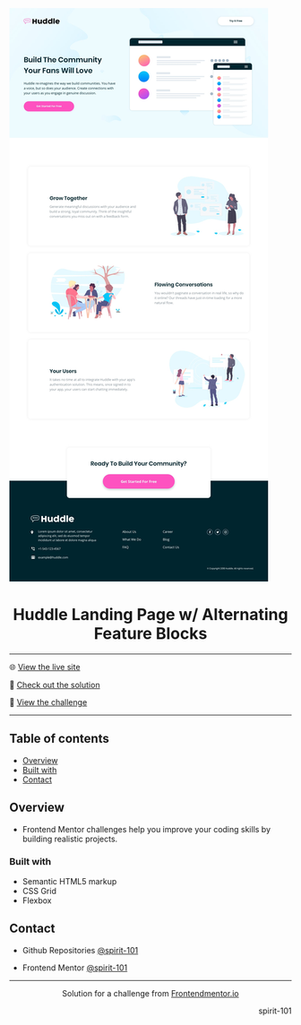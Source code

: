 ![portada frontend mentor](/design/desktop-design.jpg)

<h1 align="center">Huddle Landing Page w/ Alternating Feature Blocks</h1>

<hr>

🌐 [View the live site](https://spirit-101.github.io/huddle-landing-page-w-alternating-feature-blocks/)

🧠 [Check out the solution](https://www.frontendmentor.io/solutions/huddle-landing-page-with-alternating-feature-blocks-l4kbZJ1gde)

📝 [View the challenge](https://www.frontendmentor.io/challenges/huddle-landing-page-with-alternating-feature-blocks-5ca5f5981e82137ec91a5100)

---

## Table of contents

- [Overview](#overview)
- [Built with](#built-with)
- [Contact](#contact)

<!-- Overview section -->

## Overview

- Frontend Mentor challenges help you improve your coding skills by building realistic projects.

### Built with

- Semantic HTML5 markup
- CSS Grid
- Flexbox

<!-- Contact section -->

## Contact

- Github Repositories [@spirit-101](https://github.com/spirit-101/)

- Frontend Mentor [@spirit-101](https://www.frontendmentor.io/profile/spirit-101)

---

<div align="center">
   Solution for a challenge from <a href="https://www.frontendmentor.io/" target="_blank">Frontendmentor.io</a>
</div>

<div align="right">
    <p>spirit-101</p>
</div>
